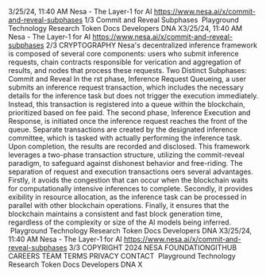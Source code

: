 3/25/24, 11:40 AM Nesa - The Layer-1 for AI
https://www.nesa.ai/x/commit-and-reveal-subphases 1/3
Commit and Reveal
Subphases
 Playground Technology Research Token Docs Developers DNA X3/25/24, 11:40 AM Nesa - The Layer-1 for AI
https://www.nesa.ai/x/commit-and-reveal-subphases 2/3
CRYPTOGRAPHY
Nesa's decentralized inference framework is composed of several core components:
users who submit inference requests, chain contracts responsible for veri cation and
aggregation of results, and nodes that process these requests.
Two Distinct Subphases: Commit
and Reveal
In the  rst phase, Inference Request Queueing, a user submits an inference request
transaction, which includes the necessary details for the inference task but does not
trigger the execution immediately. Instead, this transaction is registered into a queue
within the blockchain, prioritized based on fee paid.
The second phase, Inference Execution and Response, is initiated once the inference
request reaches the front of the queue. Separate transactions are created by the
designated inference committee, which is tasked with actually performing the inference
task. Upon completion, the results are recorded and disclosed.
This framework leverages a two-phase transaction structure,
utilizing the commit-reveal paradigm, to safeguard against dishonest
behavior and free-riding.
The separation of request and execution transactions o ers several advantages. Firstly, it
avoids the congestion that can occur when the blockchain waits for computationally
intensive inferences to complete. Secondly, it provides  exibility in resource allocation, as
the inference task can be processed in parallel with other blockchain operations. Finally, it
ensures that the blockchain maintains a consistent and fast block generation time,
regardless of the complexity or size of the AI models being inferred.
 Playground Technology Research Token Docs Developers DNA X3/25/24, 11:40 AM Nesa - The Layer-1 for AI
https://www.nesa.ai/x/commit-and-reveal-subphases 3/3
COPYRIGHT 2024 NESA FOUNDATIONGITHUB CAREERS TEAM TERMS PRIVACY CONTACT
 Playground Technology Research Token Docs Developers DNA X